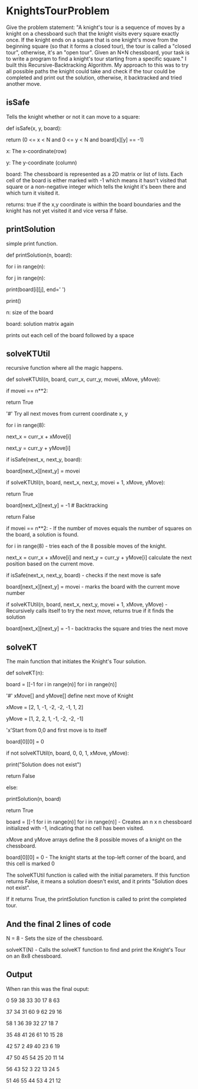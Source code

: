 # KnightsTourProblem
Give the problem statement:
"A knight's tour is a sequence of moves by a knight on a chessboard such that the knight visits every square exactly once. If the knight ends on a square that is one knight's move from the beginning square (so that it forms a closed tour), the tour is called a "closed tour", otherwise, it's an "open tour". Given an N×N chessboard, your task is to write a program to find a knight's tour starting from a specific square." 
I built this Recursive-Backtracking Algorithm. My approach to this was to try all possible paths the knight could take and check if the tour could be completed and print out the solution, otherwise, it backtracked and tried another move. 

## isSafe
Tells the knight whether or not it can move to a square:



def isSafe(x, y, board):

return (0 <= x < N and 0 <= y < N and board[x][y] == -1)

x: The x-coordinate(row)

y: The y-coordinate (column) 

board: The chessboard is represented as a 2D matrix or list of lists. Each cell of the board is either marked with -1 which means it hasn't visited that square or a non-negative integer which tells the knight it's been there and which turn it visited it.

returns: true if the x,y coordinate is within the board boundaries and the knight has not yet visited it and vice versa if false.



## printSolution
simple print function.



def printSolution(n, board):

for i in range(n):

for j in range(n):

print(board[i][j], end=' ')

print()

n: size of the board

board: solution matrix again

prints out each cell of the board followed by a space



## solveKTUtil 
recursive function where all the magic happens.



def solveKTUtil(n, board, curr_x, curr_y, movei, xMove, yMove):

if movei == n**2:

return True



'#' Try all next moves from current coordinate x, y

for i in range(8):

next_x = curr_x + xMove[i]

next_y = curr_y + yMove[i]

if isSafe(next_x, next_y, board):

board[next_x][next_y] = movei

if solveKTUtil(n, board, next_x, next_y, movei + 1, xMove, yMove):

return True

board[next_x][next_y] = -1 # Backtracking



return False



if movei == n**2:  - If the number of moves equals the number of squares on the board, a solution is found.



for i in range(8) - tries each of the 8 possible moves of the knight.



next_x = curr_x + xMove[i] and next_y = curr_y + yMove[i] calculate the next position based on the current move.



if isSafe(next_x, next_y, board) - checks if the next move is safe



board[next_x][next_y] = movei - marks the board with the current move number



if solveKTUtil(n, board, next_x, next_y, movei + 1, xMove, yMove) - Recursively calls itself to try the next move, returns true if it finds the solution



board[next_x][next_y] = -1 - backtracks the square and tries the next move





## solveKT
The main function that initiates the Knight's Tour solution.



def solveKT(n):

board = [[-1 for i in range(n)] for i in range(n)]



'#' xMove[] and yMove[] define next move of Knight

xMove = [2, 1, -1, -2, -2, -1, 1, 2]

yMove = [1, 2, 2, 1, -1, -2, -2, -1]



'x'Start from 0,0 and first move is to itself

board[0][0] = 0

if not solveKTUtil(n, board, 0, 0, 1, xMove, yMove):

print("Solution does not exist")

return False

else:

printSolution(n, board)

return True



board = [[-1 for i in range(n)] for i in range(n)] - Creates an n x n chessboard initialized with -1, indicating that no cell has been visited.



xMove and yMove arrays define the 8 possible moves of a knight on the chessboard.



board[0][0] = 0 - The knight starts at the top-left corner of the board, and this cell is marked 0



The solveKTUtil function is called with the initial parameters. If this function returns False, it means a solution doesn't exist, and it prints "Solution does not exist".



If it returns True, the printSolution function is called to print the completed tour.



## And the final 2 lines of code

N = 8 - Sets the size of the chessboard.

solveKT(N) - Calls the solveKT function to find and print the Knight's Tour on an 8x8 chessboard.


## Output
When ran this was the final ouput:

0 59 38 33 30 17 8 63

37 34 31 60 9 62 29 16

58 1 36 39 32 27 18 7

35 48 41 26 61 10 15 28

42 57 2 49 40 23 6 19

47 50 45 54 25 20 11 14

56 43 52 3 22 13 24 5

51 46 55 44 53 4 21 12
